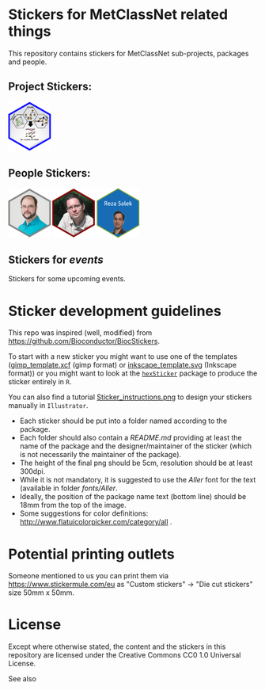 # Stickers for MetClassNet related things

This repository contains stickers for MetClassNet sub-projects, packages and people.

## Project Stickers:

<p align = "left">
<a href="project/README.md"><img src="project/metclassnet.png" height="100"></a>
</p>

## People Stickers:

<p align = "left">
<a href="people/README.md"><img src="people/mwitting.png" height="100"></a>
<a href="people/README.md"><img src="people/sneumann.png" height="100"></a>
<a href="people/README.md"><img src="people/RezaHEX.png" height="100"></a>
</p>

## Stickers for *events*

Stickers for some upcoming events.

# Sticker development guidelines

This repo was inspired (well, modified) from https://github.com/Bioconductor/BiocStickers.

To start with a new sticker you might want to use one of the templates
([gimp_template.xcf](template/gimp_template.xcf) (gimp format) or
[inkscape_template.svg](template/inkscape_template.svg) (Inkscape format)) or
you might want to look at the
[`hexSticker`](https://github.com/GuangchuangYu/hexSticker) package to produce
the sticker entirely in `R`.

You can also find a tutorial [Sticker_instructions.png](Tutorial/Sticker_instructions.png)
to design your stickers manually in `Illustrator`.

+ Each sticker should be put into a folder named according to the package.
+ Each folder should also contain a *README.md* providing at least the name of
  the package and the designer/maintainer of the sticker (which is not
  necessarily the maintainer of the package).
+ The height of the final png should be 5cm, resolution should be at least
  300dpi.
+ While it is not mandatory, it is suggested to use the *Aller* font for the
  text (available in folder *fonts/Aller*.
+ Ideally, the position of the package name text (bottom line) should be 18mm
  from the top of the image.
+ Some suggestions for color definitions:
  http://www.flatuicolorpicker.com/category/all .

# Potential printing outlets

Someone mentioned to us you can print them via https://www.stickermule.com/eu as "Custom stickers" -> "Die cut stickers" size 50mm x 50mm.

# License

Except where otherwise stated, the content and the stickers in this
repository are licensed under the Creative Commons CC0 1.0 Universal License.

See also 
